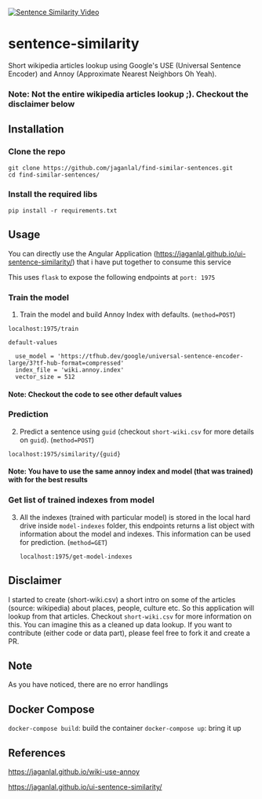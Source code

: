 [![Sentence Similarity Video](SentenceSimilarity.gif)](https://youtu.be/hM_OoNOE698 "Sentence Similarity Video")

# sentence-similarity
Short wikipedia articles lookup using Google's USE (Universal Sentence Encoder) and Annoy (Approximate Nearest Neighbors Oh Yeah).

### Note: Not the entire wikipedia articles lookup ;). Checkout the disclaimer below

## Installation

### Clone the repo
```
git clone https://github.com/jaganlal/find-similar-sentences.git
cd find-similar-sentences/
```

### Install the required libs
```
pip install -r requirements.txt
```

## Usage

You can directly use the Angular Application (https://jaganlal.github.io/ui-sentence-similarity/) that i have put together to consume this service

This uses `flask` to expose the following endpoints at `port: 1975`

### Train the model
1. Train the model and build Annoy Index with defaults. (`method=POST`)

`localhost:1975/train`

`default-values`
```
  use_model = 'https://tfhub.dev/google/universal-sentence-encoder-large/3?tf-hub-format=compressed'
  index_file = 'wiki.annoy.index'
  vector_size = 512
```
#### Note: Checkout the code to see other default values

### Prediction
2. Predict a sentence using `guid` (checkout `short-wiki.csv` for more details on `guid`).  (`method=POST`)

  `localhost:1975/similarity/{guid}`

#### Note: You have to use the same annoy index and model (that was trained) with for the best results

### Get list of trained indexes from model
3. All the indexes (trained with particular model) is stored in the local hard drive inside `model-indexes` folder, this endpoints returns a list object with information about the model and indexes. This information can be used for prediction. (`method=GET`)

    `localhost:1975/get-model-indexes`

## Disclaimer
I started to create (short-wiki.csv) a short intro on some of the articles (source: wikipedia) about places, people, culture etc. So this application will lookup from that articles. Checkout `short-wiki.csv` for more information on this. You can imagine this as a cleaned up data lookup. If you want to contribute (either code or data part), please feel free to fork it and create a PR.

## Note
As you have noticed, there are no error handlings

## Docker Compose
  `docker-compose build`: build the container
  `docker-compose up`: bring it up

## References
https://jaganlal.github.io/wiki-use-annoy

https://jaganlal.github.io/ui-sentence-similarity/
